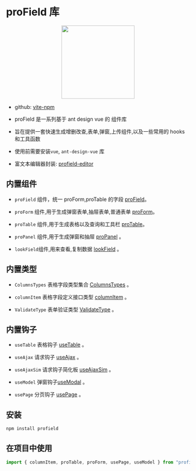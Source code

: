 # proField 库

<img src="https://article.biliimg.com/bfs/article/b2fca8e0d573c6c4b23f8dbefc656b3bb845a6f8.png" width="200" style="display: block;margin: 0 auto;">

- github: [vite-npm](https://github.com/ylw1997/vite-npm)

- proField 是一系列基于 ant design vue 的 组件库

- 旨在提供一套快速生成增删改查,表单,弹窗,上传组件,以及一些常用的 hooks 和工具函数

- 使用前需要安装`vue`, `ant-design-vue` 库

- 富文本编辑器封装: [profield-editor](https://www.npmjs.com/package/profield-editor)

## 内置组件

- `proField` 组件，统一 proForm,proTable 的字段 [proField](./docs/proField.md)。

- `proForm` 组件,用于生成弹窗表单,抽屉表单,普通表单 [proForm](./docs/proForm.md)。

- `proTable` 组件,用于生成表格以及查询和工具栏 [proTable](./docs/proTable.md)。

- `proPanel` 组件,用于生成弹窗和抽屉 [proPanel](./docs/proPanel.md) 。

- `lookField`组件,用来查看,复制数据 [lookField](./docs/lookField.md) 。

## 内置类型

- `ColumnsTypes` 表格字段类型集合 [ColumnsTypes](./docs/types.md#说明) 。

- `columnItem` 表格字段定义接口类型 [columnItem](./docs/types.md#定义) 。

- `ValidateType` 表单验证类型 [ValidateType](./docs/types.md#定义) 。

## 内置钩子

- `useTable` 表格钩子 [useTable](./docs/useTable.md) 。

- `useAjax` 请求钩子 [useAjax](./docs/useAjax.md) 。

- `useAjaxSim` 请求钩子简化板 [useAjaxSim](./docs/useAjax.md#useajaxsim-hook) 。

- `useModel` 弹窗钩子[useModal](./docs/useModel.md) 。

- `usePage` 分页钩子 [usePage](./docs/usePage.md) 。

## 安装

```bash
npm install profield
```

## 在项目中使用

```js
import { columnItem, proTable, proForm, usePage, useModel } from "profield";
```
